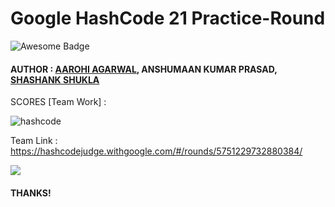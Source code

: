 # Google HashCode 21 Practice-Round

<img src="https://cdn.rawgit.com/sindresorhus/awesome/d7305f38d29fed78fa85652e3a63e154dd8e8829/media/badge.svg" alt="Awesome Badge"/> 

#### AUTHOR : <a href="https://github.com/aarohi11/">AAROHI AGARWAL</a>, ANSHUMAAN KUMAR PRASAD, <a href="https://github.com/Sshashank0743/">SHASHANK SHUKLA</a>

SCORES [Team Work] :

![hashcode](https://user-images.githubusercontent.com/75872316/109106853-a68bba80-7756-11eb-8e3b-fe04e8618a3e.JPG)

Team Link :
https://hashcodejudge.withgoogle.com/#/rounds/5751229732880384/

![](https://img.shields.io/badge/Google-HashCode-informational?style=flat&logo=<Python>&logoColor=white&color=2bbc8a)

#### THANKS!
